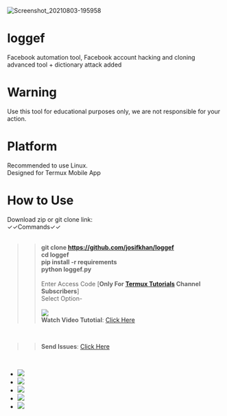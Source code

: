 

![Screenshot_20210803-195958](https://user-images.githubusercontent.com/42940742/128030027-28d8deff-55c9-42b6-a67c-4f3f82977b10.png)
# loggef
Facebook automation tool, Facebook account hacking and cloning advanced tool + dictionary attack added
# Warning
Use this tool for educational purposes only, we are not responsible for your action.



# Platform
Recommended to use Linux.<br/>
Designed for Termux Mobile App

# How to Use

Download zip or git clone link:<br/>
✓✓Commands✓✓
<br/><br/><b>
>>git clone https://github.com/josifkhan/loggef <br/>
>>cd loggef <br/>
>>pip install -r requirements<br/>
>>python loggef.py</b><br/><br/>
>>Enter Access Code [<b>Only For <a href="https://youtube.com/channel/UCDhu5CZlKVZGBS2I1k89RMw">Termux Tutorials</a> Channel Subscribers</b>]<br/>
>>Select Option-
<br/><br/>
>><a href="https://youtube.com/101hacker"><img src="https://img.shields.io/badge/SUBSCRIBE-Md Josif Khan-orange"/></a><br/>
>><b>Watch Video Tutotial</b>: <a href="https://youtu.be/nHttSwHHnLo">Click Here</a><br/>
<br/>

>><b>Send Issues</b>: <a href="https://facebook.com/josifkhangg">Click Here</a><br/>
<br/>

  - <a href="https://facebook.com/109845683903349"><img src="https://img.shields.io/badge/Like Us-Facebook Page-blue"/></a>
  - <a href="https://github.com/josifkhan"><img src="https://img.shields.io/badge/Follow Us-GitHub Repo-orange"/></a>
  - <a href="https://facebook.com/groups/437537707116624/"><img src="https://img.shields.io/badge/Join In-Facebook Group-yellow"/></a>
  - <a href="https://t.me/termuxbangla"><img src="https://img.shields.io/badge/Join In-Telegram Group-green"/></a>
  - <a href="https://t.me/hacker101community"><img src="https://img.shields.io/badge/Subscribe-Telegram Channel-red"/></a><br/><br/>



